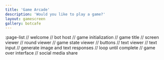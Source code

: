 ```yaml
---
title: 'Game Arcade'
description: 'Would you like to play a game?'
layout: gamescreen
gallery: botcafe
---
```


:page-list
// welcome
// bot host
// game initialization
// game title
// screen viewer
// round viewer
// game state viewer
// buttons
// text viewer
// text input
// generate image and text responses
// loop until complete
// game over interface
// social media share
